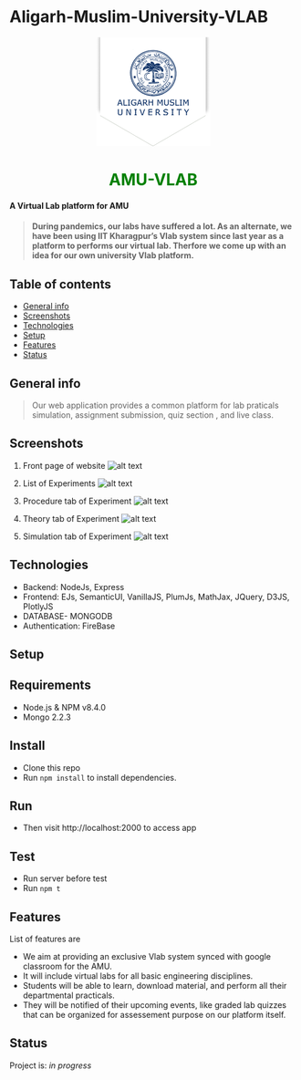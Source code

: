 # Aligarh-Muslim-University-VLAB
<p align="center">
<img src="/public/images/AMU_logo.png">
</p>

<h1 align="center" style="color:green">AMU-VLAB</h1>

<h4>A Virtual Lab platform for AMU<h4>

> During pandemics, our labs have suffered a lot. As an alternate, we have been using IIT Kharagpur’s Vlab system since last year as a platform to performs our virtual lab.
Therfore we come up with an idea for our own university Vlab platform.



## Table of contents
* [General info](#general-info)
* [Screenshots](#screenshots)
* [Technologies](#technologies)
* [Setup](#setup)
* [Features](#features)
* [Status](#status)


## General info
> Our web application provides a common platform for lab praticals simulation, assignment submission, quiz section , and live class.


## Screenshots
1) Front page of  website
![alt text]()

2) List of Experiments
![alt text]()

5) Procedure tab of Experiment
![alt text]()

3) Theory tab of Experiment
![alt text]()

4) Simulation tab of Experiment
![alt text]()



## Technologies
* Backend: NodeJs, Express
* Frontend: EJs, SemanticUI, VanillaJS, PlumJs, MathJax, JQuery, D3JS, PlotlyJS
* DATABASE- MONGODB
* Authentication: FireBase


## Setup

## Requirements
* Node.js & NPM v8.4.0
* Mongo 2.2.3


## Install
* Clone this repo
* Run `npm install` to install dependencies.

## Run
* Then visit http://localhost:2000 to access app

## Test
* Run server before test
* Run `npm t`




## Features
List of features are
* We aim at providing an exclusive Vlab system synced with google classroom for the AMU.
* It will include virtual labs for all basic engineering disciplines.
* Students will be able to learn, download material, and perform all their departmental practicals.
* They will be notified of their upcoming events, like graded lab quizzes that can be organized for assessement purpose on our platform itself.  

## Status
Project is: _in progress_





